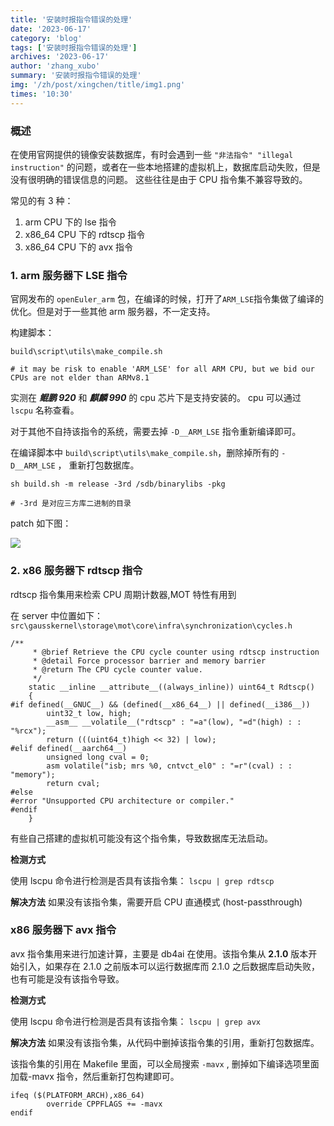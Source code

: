 ```yaml
---
title: '安装时报指令错误的处理'
date: '2023-06-17'
category: 'blog'
tags: ['安装时报指令错误的处理']
archives: '2023-06-17'
author: 'zhang_xubo'
summary: '安装时报指令错误的处理'
img: '/zh/post/xingchen/title/img1.png'
times: '10:30'
---
```


### 概述

在使用官网提供的镜像安装数据库，有时会遇到一些 `"非法指令" "illegal instruction"` 的问题，或者在一些本地搭建的虚拟机上，数据库启动失败，但是没有很明确的错误信息的问题。 这些往往是由于 CPU 指令集不兼容导致的。

常见的有 3 种：

1. arm CPU 下的 lse 指令
2. x86_64 CPU 下的 rdtscp 指令
3. x86_64 CPU 下的 avx 指令

### 1. arm 服务器下 LSE 指令

官网发布的 `openEuler_arm` 包，在编译的时候，打开了`ARM_LSE`指令集做了编译的优化。但是对于一些其他 arm 服务器，不一定支持。

构建脚本：

```
build\script\utils\make_compile.sh

# it may be risk to enable 'ARM_LSE' for all ARM CPU, but we bid our CPUs are not elder than ARMv8.1
```

实测在 **_鲲鹏 920_** 和 **_麒麟 990_** 的 cpu 芯片下是支持安装的。
cpu 可以通过 `lscpu` 名称查看。

对于其他不自持该指令的系统，需要去掉 `-D__ARM_LSE` 指令重新编译即可。

在编译脚本中 `build\script\utils\make_compile.sh`，删除掉所有的 `-D__ARM_LSE` ， 重新打包数据库。

```
sh build.sh -m release -3rd /sdb/binarylibs -pkg

# -3rd 是对应三方库二进制的目录
```

patch 如下图：

![](./images/compile/withoutlse.png)

### 2. x86 服务器下 rdtscp 指令

rdtscp 指令集用来检索 CPU 周期计数器,MOT 特性有用到

在 server 中位置如下：
`src\gausskernel\storage\mot\core\infra\synchronization\cycles.h`

```
/**
     * @brief Retrieve the CPU cycle counter using rdtscp instruction
     * @detail Force processor barrier and memory barrier
     * @return The CPU cycle counter value.
     */
    static __inline __attribute__((always_inline)) uint64_t Rdtscp()
    {
#if defined(__GNUC__) && (defined(__x86_64__) || defined(__i386__))
        uint32_t low, high;
        __asm__ __volatile__("rdtscp" : "=a"(low), "=d"(high) : : "%rcx");
        return (((uint64_t)high << 32) | low);
#elif defined(__aarch64__)
        unsigned long cval = 0;
        asm volatile("isb; mrs %0, cntvct_el0" : "=r"(cval) : : "memory");
        return cval;
#else
#error "Unsupported CPU architecture or compiler."
#endif
    }
```

有些自己搭建的虚拟机可能没有这个指令集，导致数据库无法启动。

**检测方式**

使用 lscpu 命令进行检测是否具有该指令集：
`lscpu | grep rdtscp`

**解决方法**
如果没有该指令集，需要开启 CPU 直通模式 (host-passthrough)

### x86 服务器下 avx 指令

avx 指令集用来进行加速计算，主要是 db4ai 在使用。该指令集从 **2.1.0** 版本开始引入，如果存在 2.1.0 之前版本可以运行数据库而 2.1.0 之后数据库启动失败，也有可能是没有该指令导致。

**检测方式**

使用 lscpu 命令进行检测是否具有该指令集：
`lscpu | grep avx`

**解决方法**
如果没有该指令集，从代码中删掉该指令集的引用，重新打包数据库。

该指令集的引用在 Makefile 里面，可以全局搜索 `-mavx` , 删掉如下编译选项里面加载-mavx 指令，然后重新打包构建即可。

```
ifeq ($(PLATFORM_ARCH),x86_64)
        override CPPFLAGS += -mavx
endif
```
